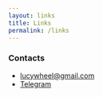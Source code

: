 ```yaml
---
layout: links
title: Links
permalink: /links
---
```



### Contacts

- [lucywheel@gmail.com](mailto:lucywheel@gmail.com)
- [Telegram](https://teleg.run/lucywheel)
